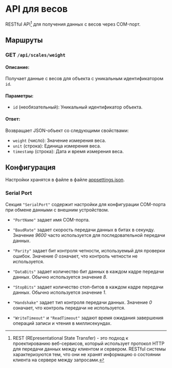 # API для весов

RESTful API[^rest-footnote] для получения данных с весов через COM-порт.

[^rest-footnote]: REST (REpresentational State Transfer) - это подход к проектированию веб-сервисов, который использует протокол HTTP для передачи данных между клиентом и сервером. RESTful системы характеризуются тем, что они не хранят информацию о состоянии клиента на сервере между запросами.

## Маршруты

### __GET__ `/api/scales/weight`

#### Описание:
Получает данные с весов для объекта с уникальным идентификатором `id`.

#### Параметры:
- `id` (необязательный): Уникальный идентификатор объекта.

#### Ответ:
Возвращает JSON-объект со следующими свойствами:
- `weight` (число): Значение измерения веса.
- `unit` (строка): Единица измерения веса.
- `timestamp` (строка): Дата и время измерения веса.

## Конфигурация

Настройки хранятся в файле в файле [appsettings.json](appsettings.json).

### Serial Port

Секция `"SerialPort"` содержит настройки для 
конфигурации COM-порта при обмене данными с внешним устройством.

- `"PortName"` задает имя COM-порта.

- `"BaudRate"` задает скорость передачи данных в битах в секунду.
Значение _9600_ часто используется для последовательной передачи данных.

- `"Parity"` задает бит контроля четности, используемый для проверки ошибок.
Значение _0_ означает, что контроль четности не используется.

- `"DataBits"` задает количество бит данных в каждом кадре передачи данных.
Обычно используется значение _8_.

- `"StopBits"` задает количество стоп-битов в каждом кадре передачи данных.
Обычно используется значение _1_.

- `"Handshake"` задает тип контроля передачи данных.
Значение _0_ означает, что контроль передачи не используется.

- `"WriteTimeout"` и `"ReadTimeout"` задают время ожидания завершения операций
записи и чтения в миллисекундах.